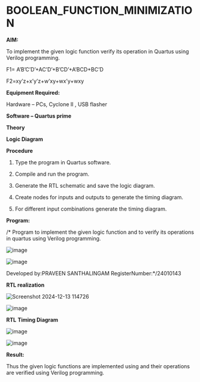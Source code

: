 # BOOLEAN_FUNCTION_MINIMIZATION

**AIM:**

To implement the given logic function verify its operation in Quartus using Verilog programming.

F1= A’B’C’D’+AC’D’+B’CD’+A’BCD+BC’D 

F2=xy’z+x’y’z+w’xy+wx’y+wxy

**Equipment Required:**

Hardware – PCs, Cyclone II , USB flasher

**Software – Quartus prime**

**Theory**

**Logic Diagram**

**Procedure**

1.	Type the program in Quartus software.

2.	Compile and run the program.

3.	Generate the RTL schematic and save the logic diagram.

4.	Create nodes for inputs and outputs to generate the timing diagram.

5.	For different input combinations generate the timing diagram.


**Program:**

/* Program to implement the given logic function and to verify its operations in quartus using Verilog programming. 

![image](https://github.com/user-attachments/assets/b77fc73d-f20a-430c-a7cf-9dfa32acb813)


![image](https://github.com/user-attachments/assets/f8958ba1-1e3b-4711-be38-ca0dbfd8c850)

Developed by:PRAVEEN SANTHALINGAM RegisterNumber:*/24010143


**RTL realization**



![Screenshot 2024-12-13 114726](https://github.com/user-attachments/assets/bc094c25-ea4c-4895-ab24-9d4743bf07cf)


![image](https://github.com/user-attachments/assets/55182123-73d9-40f9-be66-616e4d2f9ff3)




**RTL**
**Timing Diagram**



![image](https://github.com/user-attachments/assets/243490a1-f6ca-4d26-9ab2-df2ee8146ed1)


![image](https://github.com/user-attachments/assets/7d6373ad-a9b5-4315-9e64-c4a91cb5d77e)



**Result:**

Thus the given logic functions are implemented using and their operations are verified using Verilog programming.

